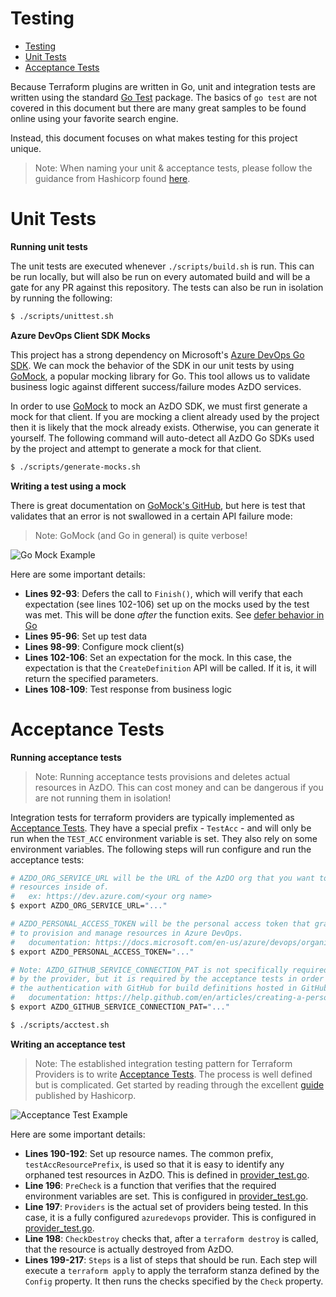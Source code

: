 # Testing

- [Testing](#testing)
- [Unit Tests](#unit-tests)
- [Acceptance Tests](#acceptance-tests)

Because Terraform plugins are written in Go, unit and integration tests are written using the standard [Go Test](https://golang.org/pkg/testing/) package. The basics of `go test` are not covered in this document but there are many great samples to be found online using your favorite search engine.

Instead, this document focuses on what makes testing for this project unique.

> Note: When naming your unit & acceptance tests, please follow the guidance from Hashicorp found [here](https://www.terraform.io/docs/extend/testing/unit-testing.html).

# Unit Tests

**Running unit tests**

The unit tests are executed whenever `./scripts/build.sh` is run. This can be run locally, but will also be run on every automated build and will be a gate for any PR against this repository. The tests can also be run in isolation by running the following:
```bash
$ ./scripts/unittest.sh
```

**Azure DevOps Client SDK Mocks**

This project has a strong dependency on Microsoft's [Azure DevOps Go SDK](https://github.com/microsoft/azure-devops-go-api). We can mock the behavior of the SDK in our unit tests by using [GoMock](https://github.com/golang/mock), a popular mocking library for Go. This tool allows us to validate business logic against different success/failure modes AzDO services.

In order to use [GoMock](https://github.com/golang/mock) to mock an AzDO SDK, we must first generate a mock for that client. If you are mocking a client already used by the project then it is likely that the mock already exists. Otherwise, you can generate it yourself. The following command will auto-detect all AzDO Go SDKs used by the project and attempt to generate a mock for that client.

```bash
$ ./scripts/generate-mocks.sh
```

**Writing a test using a mock**

There is great documentation on [GoMock's GitHub](https://github.com/golang/mock), but here is test that validates that an error is not swallowed in a certain API failure mode:

> Note: GoMock (and Go in general) is quite verbose!

![Go Mock Example](https://user-images.githubusercontent.com/2497673/67523231-dbc05e00-f673-11e9-91c6-68a6684b3015.png)

Here are some important details:
 - **Lines 92-93**: Defers the call to `Finish()`, which will verify that each expectation (see lines 102-106) set up on the mocks used by the test was met. This will be done *after* the function exits. See [defer behavior in Go](https://tour.golang.org/flowcontrol/12)
 - **Lines 95-96**: Set up test data
 - **Lines 98-99**: Configure mock client(s)
 - **Lines 102-106**: Set an expectation for the mock. In this case, the expectation is that the `CreateDefinition` API will be called. If it is, it will return the specified parameters.
 - **Lines 108-109**: Test response from business logic

# Acceptance Tests

**Running acceptance tests**

> Note: Running acceptance tests provisions and deletes actual resources in AzDO. This can cost money and can be dangerous if you are not running them in isolation!

Integration tests for terraform providers are typically implemented as [Acceptance Tests](https://www.terraform.io/docs/extend/testing/acceptance-tests/index.html). They have a special prefix - `TestAcc` - and will only be run when the `TEST_ACC` environment variable is set. They also rely on some environment variables. The following steps will run configure and run the acceptance tests:

```bash
# AZDO_ORG_SERVICE_URL will be the URL of the AzDO org that you want to provison
# resources inside of.
#   ex: https://dev.azure.com/<your org name>
$ export AZDO_ORG_SERVICE_URL="..."

# AZDO_PERSONAL_ACCESS_TOKEN will be the personal access token that grants access
# to provision and manage resources in Azure DevOps.
#   documentation: https://docs.microsoft.com/en-us/azure/devops/organizations/accounts/use-personal-access-tokens-to-authenticate?view=azure-devops
$ export AZDO_PERSONAL_ACCESS_TOKEN="..."

# Note: AZDO_GITHUB_SERVICE_CONNECTION_PAT is not specifically required
# by the provider, but it is required by the acceptance tests in order to test
# the authentication with GitHub for build definitions hosted in GitHub.
#   documentation: https://help.github.com/en/articles/creating-a-personal-access-token-for-the-command-line
$ export AZDO_GITHUB_SERVICE_CONNECTION_PAT="..."

$ ./scripts/acctest.sh
```

**Writing an acceptance test**

> Note: The established integration testing pattern for Terraform Providers is to write [Acceptance Tests](https://www.terraform.io/docs/extend/testing/acceptance-tests/index.html). The process is well defined but is complicated. Get started by reading through the excellent [guide](https://www.terraform.io/docs/extend/testing/acceptance-tests/testcase.html) published by Hashicorp.

![Acceptance Test Example](https://user-images.githubusercontent.com/2497673/67523941-49b95500-f675-11e9-8345-21bda99ff1a4.png)

Here are some important details:
 - **Lines 190-192**: Set up resource names. The common prefix, `testAccResourcePrefix`, is used so that it is easy to identify any orphaned test resources in AzDO. This is defined in [provider_test.go](../azuredevops/provider_test.go).
 - **Line 196**: `PreCheck` is a function that verifies that the required environment variables are set. This is configured in [provider_test.go](../azuredevops/provider_test.go).
 - **Line 197**: `Providers` is the actual set of providers being tested. In this case, it is a fully configured `azuredevops` provider. This is configured in [provider_test.go](../azuredevops/provider_test.go).
 - **Line 198**: `CheckDestroy` checks that, after a `terraform destroy` is called, that the resource is actually destroyed from AzDO.
 - **Lines 199-217**: `Steps` is a list of steps that should be run. Each step will execute a `terraform apply` to apply the terraform stanza defined by the `Config` property. It then runs the checks specified by the `Check` property.